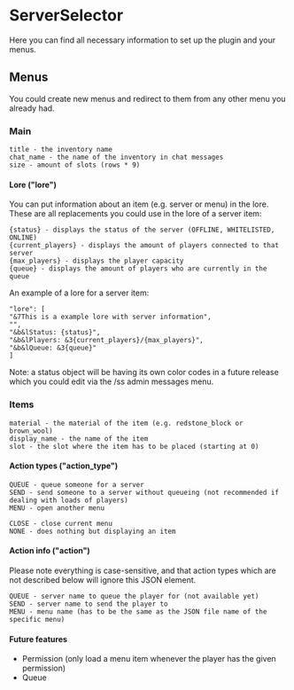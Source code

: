 # ServerSelector
Here you can find all necessary information to set up the plugin and your menus.

## Menus
You could create new menus and redirect to them from any other menu you already had.

### Main
```
title - the inventory name
chat_name - the name of the inventory in chat messages
size - amount of slots (rows * 9)
```
#### Lore ("lore")
You can put information about an item (e.g. server or menu) in the lore. These are all replacements you could use in the lore of a server item:
```
{status} - displays the status of the server (OFFLINE, WHITELISTED, ONLINE)
{current_players} - displays the amount of players connected to that server
{max_players} - displays the player capacity
{queue} - displays the amount of players who are currently in the queue
```
An example of a lore for a server item:
```
"lore": [
"&7This is a example lore with server information",
"",
"&b&lStatus: {status}",
"&b&lPlayers: &3{current_players}/{max_players}",
"&b&lQueue: &3{queue}"
]
```
Note: a status object will be having its own color codes in a future release which you could edit via the /ss admin messages menu.
### Items
```
material - the material of the item (e.g. redstone_block or brown_wool)
display_name - the name of the item
slot - the slot where the item has to be placed (starting at 0)
```
#### Action types ("action_type")
```
QUEUE - queue someone for a server
SEND - send someone to a server without queueing (not recommended if dealing with loads of players)
MENU - open another menu

CLOSE - close current menu
NONE - does nothing but displaying an item
```

#### Action info ("action")
Please note everything is case-sensitive, and that action types which are not described below will ignore
this JSON element.
```
QUEUE - server name to queue the player for (not available yet)
SEND - server name to send the player to
MENU - menu name (has to be the same as the JSON file name of the specific menu)
```
#### Future features
- Permission (only load a menu item whenever the player has the given permission)
- Queue